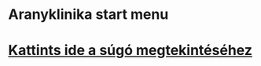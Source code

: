 # Aranyklinika start menu
# [Kattints ide a súgó megtekintéséhez](https://github.com/aranyklinika/help)
